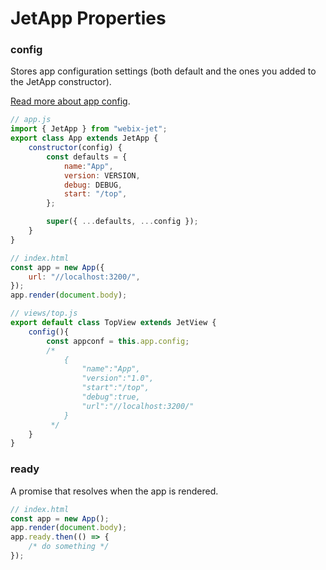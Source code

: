 # JetApp Properties

### config

Stores app configuration settings (both default and the ones you added to the JetApp constructor).

[Read more about app config](../part-ii-webix-jet-in-details/app-config.md).

```javascript
// app.js
import { JetApp } from "webix-jet";
export class App extends JetApp {
	constructor(config) {
        const defaults = {
            name:"App",
			version: VERSION,
			debug: DEBUG,
			start: "/top",
		};

        super({ ...defaults, ...config });
    }
}

// index.html
const app = new App({
    url: "//localhost:3200/",
});
app.render(document.body);

// views/top.js
export default class TopView extends JetView {
    config(){
        const appconf = this.app.config;
        /*
            {
                "name":"App",
                "version":"1.0",
                "start":"/top",
                "debug":true,
                "url":"//localhost:3200/"
            }
         */
    }
}
```

### ready

A promise that resolves when the app is rendered.

```javascript
// index.html
const app = new App();
app.render(document.body);
app.ready.then(() => {
    /* do something */
});
```